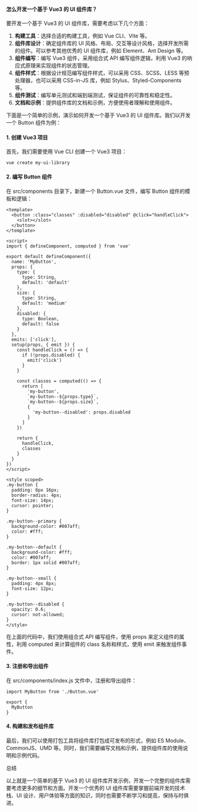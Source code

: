 <!--
 * @Author: Shu Binqi
 * @Date: 2023-03-29 21:48:22
 * @LastEditors: Shu Binqi
 * @LastEditTime: 2023-03-29 21:48:35
 * @Description: UI 组件库
 * @Version: 1.0.0
 * @FilePath: \interviewQuestions\前端项目\前端项目封装\封装UI组件库.md
-->

#### 怎么开发一个基于 Vue3 的 UI 组件库？

要开发一个基于 Vue3 的 UI 组件库，需要考虑以下几个方面：

1. **构建工具**：选择合适的构建工具，例如 Vue CLI、Vite 等。
1. **组件库设计**：确定组件库的 UI 风格、布局、交互等设计风格，选择开发所需的组件。可以参考其他优秀的 UI 组件库，例如 Element、Ant Design 等。
1. **组件编写**：编写 Vue3 组件，采用组合式 API 编写组件逻辑，利用 Vue3 的响应式原理来实现组件的状态管理。
1. **组件样式**：根据设计规范编写组件样式，可以采用 CSS、SCSS、LESS 等预处理器，也可以采用 CSS-in-JS 库，例如 Stylus、Styled-Components 等。
1. **组件测试**：编写单元测试和端到端测试，保证组件的可靠性和稳定性。
1. **文档和示例**：提供组件库的文档和示例，方便使用者理解和使用组件。

下面是一个简单的示例，演示如何开发一个基于 Vue3 的 UI 组件库。我们以开发一个 Button 组件为例：

#### 1. 创建 Vue3 项目

首先，我们需要使用 Vue CLI 创建一个 Vue3 项目：

```
vue create my-ui-library
```

#### 2. 编写 Button 组件

在 src/components 目录下，新建一个 Button.vue 文件，编写 Button 组件的模板和逻辑：

```
<template>
  <button :class="classes" :disabled="disabled" @click="handleClick">
    <slot></slot>
  </button>
</template>

<script>
import { defineComponent, computed } from 'vue'

export default defineComponent({
  name: 'MyButton',
  props: {
    type: {
      type: String,
      default: 'default'
    },
    size: {
      type: String,
      default: 'medium'
    },
    disabled: {
      type: Boolean,
      default: false
    }
  },
  emits: ['click'],
  setup(props, { emit }) {
    const handleClick = () => {
      if (!props.disabled) {
        emit('click')
      }
    }

    const classes = computed(() => {
      return [
        'my-button',
        `my-button--${props.type}`,
        `my-button--${props.size}`,
        {
          'my-button--disabled': props.disabled
        }
      ]
    })

    return {
      handleClick,
      classes
    }
  }
})
</script>

<style scoped>
.my-button {
  padding: 8px 16px;
  border-radius: 4px;
  font-size: 14px;
  cursor: pointer;
}

.my-button--primary {
  background-color: #007aff;
  color: #fff;
}

.my-button--default {
  background-color: #fff;
  color: #007aff;
  border: 1px solid #007aff;
}

.my-button--small {
  padding: 4px 8px;
  font-size: 12px;
}

.my-button--disabled {
  opacity: 0.6;
  cursor: not-allowed;
}
</style>
```

在上面的代码中，我们使用组合式 API 编写组件，使用 props 来定义组件的属性，利用 computed 来计算组件的 class 名称和样式，使用 emit 来触发组件事件。

#### 3. 注册和导出组件

在 src/components/index.js 文件中，注册和导出组件：

```
import MyButton from './Button.vue'

export {
  MyButton
}
```

#### 4. 构建和发布组件库

最后，我们可以使用打包工具将组件库打包成可发布的形式，例如 ES Module、CommonJS、UMD 等。同时，我们需要编写文档和示例，提供组件库的使用说明和示例代码。

总结

以上就是一个简单的基于 Vue3 的 UI 组件库开发示例，开发一个完整的组件库需要考虑更多的细节和方面。开发一个优秀的 UI 组件库需要掌握前端开发的技术栈、UI 设计、用户体验等方面的知识，同时也需要不断学习和提高，保持与时俱进。
